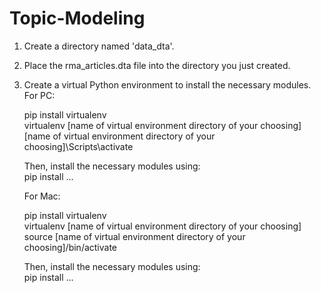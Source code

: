 # Topic-Modeling

1. Create a directory named 'data_dta'.
2. Place the rma_articles.dta file into the directory you just created.
3. Create a virtual Python environment to install the necessary modules.<br/>
   For PC:
   
   pip install virtualenv<br/>
   virtualenv [name of virtual environment directory of your choosing]<br/>
   [name of virtual environment directory of your choosing]\Scripts\activate<br/>
       
   Then, install the necessary modules using:<br/>
   pip install ...
   
   For Mac:
   
   pip install virtualenv<br/>
   virtualenv [name of virtual environment directory of your choosing]<br/>
   source [name of virtual environment directory of your choosing]/bin/activate<br/>
   
   Then, install the necessary modules using:<br/>
   pip install ...
